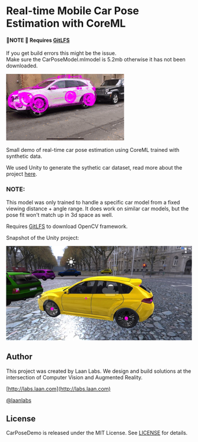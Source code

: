 # Real-time Mobile Car Pose Estimation with CoreML 

#### 🚨NOTE 🚨 Requires [GitLFS](https://git-lfs.github.com/)
If you get build errors this might be the issue.   
Make sure the CarPoseModel.mlmodel is 5.2mb otherwise it has not been downloaded.

![](car.gif)


Small demo of real-time car pose estimation using CoreML trained with synthetic data. 

We used Unity to generate the sythetic car dataset, read more about the project [here](https://medium.com/@laanlabs/real-time-3d-car-pose-estimation-trained-on-synthetic-data-5fa4a2c16634).

### NOTE: 
This model was only trained to handle a specific car model from a fixed viewing distance + angle range. It does work on similar car models, but the pose fit won't match up in 3d space as well. 

Requires [GitLFS](https://git-lfs.github.com/) to download OpenCV framework.

Snapshot of the Unity project:

![](unity.jpg)


## Author

This project was created by Laan Labs. We design and build solutions at the intersection of Computer Vision and Augmented Reality.

[http://labs.laan.com](http://labs.laan.com)

[@laanlabs](https://twitter.com/laanlabs)


## License

CarPoseDemo is released under the MIT License. See [LICENSE](LICENSE) for details.
